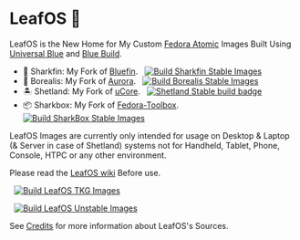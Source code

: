 # LeafOS 🍂 


LeafOS is the New Home for My Custom [Fedora Atomic](https://fedoraproject.org/atomic-desktops/) Images Built Using [Universal Blue](https://universal-blue.org/) and [Blue Build](https://blue-build.org/).

- 🦈 Sharkfin: My Fork of [Bluefin](https://projectbluefin.io/). &nbsp; [![Build Sharkfin Stable Images](https://github.com/vibrantleaf/LeafOS/actions/workflows/build-sharkfin-stable-images.yml/badge.svg)](https://github.com/vibrantleaf/LeafOS/actions/workflows/build-sharkfin-stable-images.yml)
- 🌌 Borealis: My Fork of [Aurora](https://getaurora.dev/). &nbsp; [![Build Borealis Stable Images](https://github.com/vibrantleaf/LeafOS/actions/workflows/build-borealis-stable-images.yml/badge.svg)](https://github.com/vibrantleaf/LeafOS/actions/workflows/build-borealis-stable-images.yml)
- 🏝️ Shetland: My Fork of [uCore](https://github.com/ublue-os/ucore). &nbsp; [![Shetland Stable build badge](https://github.com/vibrantleaf/LeafOS/actions/workflows/build-shetland-stable-images.yml/badge.svg)](https://github.com/vibrantleaf/LeafOS/actions/workflows/build-shetland-stable-images.yml)
- 📦 Sharkbox: My Fork of [Fedora-Toolbox](https://github.com/ublue-os/toolboxes/pkgs/container/fedora-toolbox). &nbsp; [![Build SharkBox Stable Images](https://github.com/vibrantleaf/LeafOS/actions/workflows/build-sharkbox-stable-images.yml/badge.svg)](https://github.com/vibrantleaf/LeafOS/actions/workflows/build-sharkbox-stable-images.yml)


LeafOS Images are currently only intended for usage on Desktop & Laptop (& Server in case of Shetland) systems not for Handheld, Tablet, Phone, Console, HTPC or any other environment.

Please read the [LeafOS wiki](https://github.com/vibrantleaf/LeafOS/wiki) Before use. 

&nbsp; [![Build LeafOS TKG Images](https://github.com/vibrantleaf/LeafOS/actions/workflows/build-tkg-images.yml/badge.svg)](https://github.com/vibrantleaf/LeafOS/actions/workflows/build-tkg-images.yml)

&nbsp; [![Build LeafOS Unstable Images](https://github.com/vibrantleaf/LeafOS/actions/workflows/build-unstable-images.yml/badge.svg)](https://github.com/vibrantleaf/LeafOS/actions/workflows/build-unstable-images.yml)


See [Credits](https://github.com/vibrantleaf/LeafOS/blob/main/CREDITS.en_UK.txt) for more information about LeafOS's Sources.
